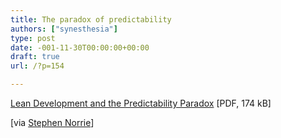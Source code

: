 ```yaml
---
title: The paradox of predictability
authors: ["synesthesia"]
type: post
date: -001-11-30T00:00:00+00:00
draft: true
url: /?p=154

---
```

[Lean Development and the Predictability Paradox][1] [PDF, 174 kB]

[via [Stephen Norrie][2]]

 [1]: https://www.poppendieck.com/pdfs/Predictability_Paradox.pdf
 [2]: https://members.rogers.com/snorrie/weblog/